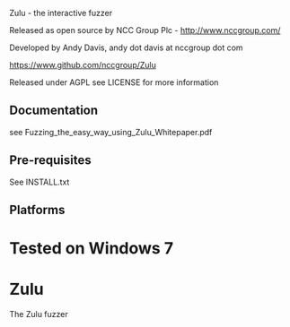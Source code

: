 Zulu - the interactive fuzzer 

Released as open source by NCC Group Plc - http://www.nccgroup.com/

Developed by Andy Davis, andy dot davis at nccgroup dot com

https://www.github.com/nccgroup/Zulu

Released under AGPL see LICENSE for more information

## Documentation

see Fuzzing_the_easy_way_using_Zulu_Whitepaper.pdf

## Pre-requisites

See INSTALL.txt

## Platforms

Tested on Windows 7
=======
Zulu
====

The Zulu fuzzer
